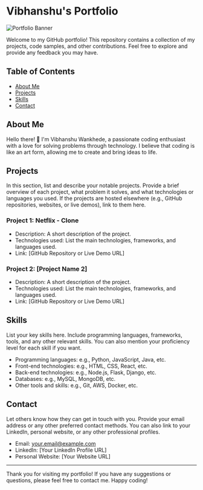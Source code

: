 # Vibhanshu's Portfolio

![Portfolio Banner](path/to/your/banner/image.jpg)

Welcome to my GitHub portfolio! This repository contains a collection of my projects, code samples, and other contributions. Feel free to explore and provide any feedback you may have.

## Table of Contents

- [About Me](#about-me)
- [Projects](#projects)
- [Skills](#skills)
- [Contact](#contact)

## About Me

Hello there! 👋 I'm Vibhanshu Wankhede, a passionate coding enthusiast with a love for solving problems through technology. I believe that coding is like an art form, allowing me to create and bring ideas to life.

## Projects

In this section, list and describe your notable projects. Provide a brief overview of each project, what problem it solves, and what technologies or languages you used. If the projects are hosted elsewhere (e.g., GitHub repositories, websites, or live demos), link to them here.

### Project 1: Netflix - Clone

- Description: A short description of the project.
- Technologies used: List the main technologies, frameworks, and languages used.
- Link: [GitHub Repository or Live Demo URL]

### Project 2: [Project Name 2]

- Description: A short description of the project.
- Technologies used: List the main technologies, frameworks, and languages used.
- Link: [GitHub Repository or Live Demo URL]

<!-- Add more projects if you have -->

## Skills

List your key skills here. Include programming languages, frameworks, tools, and any other relevant skills. You can also mention your proficiency level for each skill if you want.

- Programming languages: e.g., Python, JavaScript, Java, etc.
- Front-end technologies: e.g., HTML, CSS, React, etc.
- Back-end technologies: e.g., Node.js, Flask, Django, etc.
- Databases: e.g., MySQL, MongoDB, etc.
- Other tools and skills: e.g., Git, AWS, Docker, etc.

## Contact

Let others know how they can get in touch with you. Provide your email address or any other preferred contact methods. You can also link to your LinkedIn, personal website, or any other professional profiles.

- Email: your.email@example.com
- LinkedIn: [Your LinkedIn Profile URL]
- Personal Website: [Your Website URL]

---

Thank you for visiting my portfolio! If you have any suggestions or questions, please feel free to contact me. Happy coding!
